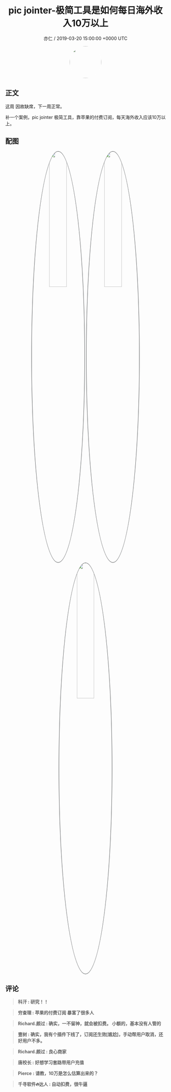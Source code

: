 <h1 align="center">pic jointer-极简工具是如何每日海外收入10万以上</h1>
<p align="center">
    <a>亦仁 / 2019-03-20 15:00:00 &#43;0000 UTC</a>
</p>

<div align="center">
    <img src="https://images.zsxq.com/Fn3NQqCN8nuGF86yZPXSbEsl0mb3?e=1590940799&amp;token=kIxbL07-8jAj8w1n4s9zv64FuZZNEATmlU_Vm6zD:pfbNc8W3hS0oYG_hyXXh_rHMHuc=" width="100" height="100" style="border:1px solid;border-radius:50%; color:#ffffff"/>
</div>

## 正文

<div>
这周 因故缺席，下一周正常。

补一个案例，pic jointer 极简工具，靠苹果的付费订阅，每天海外收入应该10万以上。
</div>

## 配图
<div class="image" align="center">

<img src="https://images.zsxq.com/Fv1ZOE2zNHNgGs8Gb9gaV_VuTB86?imageMogr2/auto-orient/thumbnail/800x/format/jpg/blur/1x0/quality/75&amp;e=1590940799&amp;token=kIxbL07-8jAj8w1n4s9zv64FuZZNEATmlU_Vm6zD:_-46CkDPdf_YBBC6mB8Pfc8jh-w=" width="33%" height="33%" style="border:1px solid;border-radius:50%; color:#3c3f41"/>

<img src="https://images.zsxq.com/FpYAKPWZ6U2tVgGG6Zgk0Wa3fowo?imageMogr2/auto-orient/thumbnail/800x/format/jpg/blur/1x0/quality/75&amp;e=1590940799&amp;token=kIxbL07-8jAj8w1n4s9zv64FuZZNEATmlU_Vm6zD:G5pjD-DPQ_0HYFJbyLKZ-7y-vqQ=" width="33%" height="33%" style="border:1px solid;border-radius:50%; color:#3c3f41"/>

<img src="https://images.zsxq.com/FrVJUGwDE6RNJExfZNjHXXLSVMHx?imageMogr2/auto-orient/thumbnail/800x/format/jpg/blur/1x0/quality/75&amp;e=1590940799&amp;token=kIxbL07-8jAj8w1n4s9zv64FuZZNEATmlU_Vm6zD:H2_hjTk6LQULcoRhAoxnX42mzZ0=" width="33%" height="33%" style="border:1px solid;border-radius:50%; color:#3c3f41"/>

</div>

## 评论

<div align="left">
<div>

<blockquote >
<span> <strong>科汗 : 研究！！ </strong></span>
</blockquote>

<blockquote >
<span> <strong>穷查理 : 苹果的付费订阅   暴富了很多人 </strong></span>
</blockquote>

<blockquote >
<span> <strong>Richard.颜过 : 确实，一不留神，就会被扣费。
小额的，基本没有人管的 </strong></span>
</blockquote>

<blockquote >
<span> <strong>壹树 : 确实，我有个插件下线了，订阅还生效[尴尬]，手动帮用户取消，还好用户不多。 </strong></span>
</blockquote>

<blockquote >
<span> <strong>Richard.颜过 : 良心商家 </strong></span>
</blockquote>

<blockquote >
<span> <strong>唐校长 : 好想学习套路带用户充值 </strong></span>
</blockquote>

<blockquote >
<span> <strong>Pierce : 请教，10万是怎么估算出来的？ </strong></span>
</blockquote>

<blockquote >
<span> <strong>千寻软件🔥达人 : 自动扣费，很牛逼 </strong></span>
</blockquote>

</div>
</div>